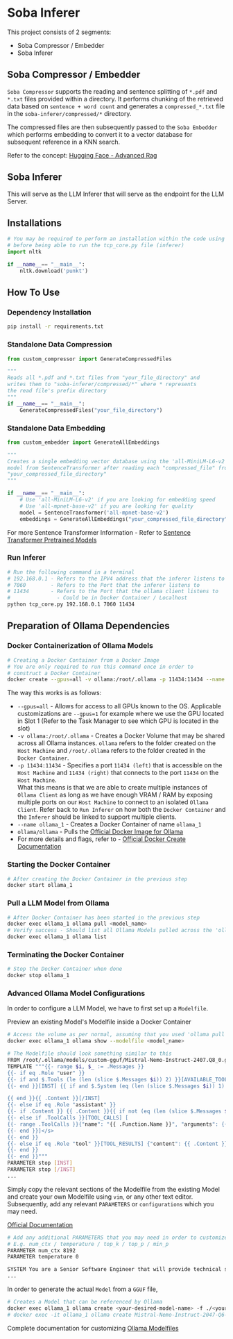 # Soba Inferer

This project consists of 2 segments:
- Soba Compressor / Embedder
- Soba Inferer

## Soba Compressor / Embedder

`Soba Compressor` supports the reading and sentence splitting of `*.pdf` and `*.txt` files provided within a directory. It performs chunking of the retrieved data based on `sentence + word count` and generates a `compressed_*.txt` file in the `soba-inferer/compressed/*` directory.

The compressed files are then subsequently passed to the `Soba Embedder` which performs embedding to convert it to a vector database for subsequent reference in a KNN search.

Refer to the concept: [Hugging Face - Advanced Rag](https://huggingface.co/learn/cookbook/advanced_rag)

## Soba Inferer

This will serve as the LLM Inferer that will serve as the endpoint for the LLM Server.

## Installations

```python
# You may be required to perform an installation within the code using the "nltk" library
# before being able to run the tcp_core.py file (inferer)
import nltk

if __name__== "__main__":
    nltk.download('punkt')
```

## How To Use

### Dependency Installation

```cmd
pip install -r requirements.txt
```

### Standalone Data Compression

```python
from custom_compressor import GenerateCompressedFiles

"""
Reads all *.pdf and *.txt files from "your_file_directory" and
writes them to "soba-inferer/compressed/*" where * represents
the read file's prefix directory
"""
if __name__== "__main__":
    GenerateCompressedFiles("your_file_directory")
```

### Standalone Data Embedding

```python
from custom_embedder import GenerateAllEmbeddings

"""
Creates a single embedding vector database using the 'all-MiniLM-L6-v2'
model from SentenceTransformer after reading each "compressed_file" from
"your_compressed_file_directory"
"""

if __name__== "__main__":
    # Use 'all-MiniLM-L6-v2' if you are looking for embedding speed
    # Use 'all-mpnet-base-v2' if you are looking for quality
    model = SentenceTransformer('all-mpnet-base-v2')
    embeddings = GenerateAllEmbeddings("your_compressed_file_directory", model)
```

For more Sentence Transformer Information - Refer to [Sentence Transformer Pretrained Models](https://www.sbert.net/docs/sentence_transformer/pretrained_models.html#semantic-search-models)

### Run Inferer

```bash
# Run the following command in a terminal
# 192.168.0.1 - Refers to the IPV4 address that the inferer listens to
# 7060        - Refers to the Port that the inferer listens to
# 11434       - Refers to the Port that the ollama client listens to
#               - Could be in Docker Container / Localhost
python tcp_core.py 192.168.0.1 7060 11434
```

## Preparation of Ollama Dependencies

### Docker Containerization of Ollama Models

```bash
# Creating a Docker Container from a Docker Image
# You are only required to run this command once in order to
# construct a Docker Container
docker create --gpus=all -v ollama:/root/.ollama -p 11434:11434 --name ollama_1 ollama/ollama
```

The way this works is as follows:
- `--gpus=all` - Allows for access to all GPUs known to the OS. Applicable customizations are `--gpus=1` for example where we use the GPU located in Slot 1 (Refer to the Task Manager to see which GPU is located in the slot)
- `-v ollama:/root/.ollama` - Creates a Docker Volume that may be shared across all Ollama instances. `ollama` refers to the folder created on the `Host Machine` and `/root/.ollama` refers to the folder created in the `Docker Container`.
- `-p 11434:11434` - Specifies a port `11434 (left)` that is accessible on the `Host Machine` and `11434 (right)` that connects to the port `11434` on the `Host Machine`.<br>
What this means is that we are able to create multiple instances of `Ollama Client` as long as we have enough VRAM / RAM by exposing multiple ports on our `Host Machine` to connect to an isolated `Ollama Client`. Refer back to `Run Inferer` on how both the `Docker Container` and the `Inferer` should be linked to support multiple clients.
- `--name ollama_1` - Creates a Docker Container of name `ollama_1`
- `ollama/ollama` - Pulls the [Official Docker Image for Ollama](https://hub.docker.com/r/ollama/ollama)
- For more details and flags, refer to - [Official Docker Create Documentation](https://docs.docker.com/reference/cli/docker/container/create/)

### Starting the Docker Container

```bash
# After creating the Docker Container in the previous step
docker start ollama_1
```

### Pull a LLM Model from Ollama

```bash
# After Docker Container has been started in the previous step
docker exec ollama_1 ollama pull <model_name>
# Verify success - Should list all Ollama Models pulled across the 'ollama' volume
docker exec ollama_1 ollama list
```

### Terminating the Docker Container

```bash
# Stop the Docker Container when done
docker stop ollama_1
```

### Advanced Ollama Model Configurations

In order to configure a LLM Model, we have to first set up a `Modelfile`.

Preview an existing Model's Modelfile inside a Docker Container
```bash
# Access the volume as per normal, assuming that you used 'ollama pull <model_name>'
docker exec ollama_1 ollama show --modelfile <model_name>
```

```bash
# The Modelfile should look something similar to this
FROM /root/.ollama/models/custom-gguf/Mistral-Nemo-Instruct-2407.Q8_0.gguf
TEMPLATE """{{- range $i, $_ := .Messages }}
{{- if eq .Role "user" }}
{{- if and $.Tools (le (len (slice $.Messages $i)) 2) }}[AVAILABLE_TOOLS] {{ $.Tools }}[/AVAILABLE_TOOLS]
{{- end }}[INST] {{ if and $.System (eq (len (slice $.Messages $i)) 1) }}{{ $.System }}

{{ end }}{{ .Content }}[/INST]
{{- else if eq .Role "assistant" }}
{{- if .Content }} {{ .Content }}{{ if not (eq (len (slice $.Messages $i)) 1) }}</s>{{ end }}
{{- else if .ToolCalls }}[TOOL_CALLS] [
{{- range .ToolCalls }}{"name": "{{ .Function.Name }}", "arguments": {{ .Function.Arguments }}}
{{- end }}]</s>
{{- end }}
{{- else if eq .Role "tool" }}[TOOL_RESULTS] {"content": {{ .Content }}} [/TOOL_RESULTS]
{{- end }}
{{- end }}"""
PARAMETER stop [INST]
PARAMETER stop [/INST]
...
```

Simply copy the relevant sections of the Modelfile from the existing Model and create your own Modelfile using `vim`, or any other text editor. Subsequently, add any relevant `PARAMETERS` or `configurations` which you may need.

[Official Documentation](https://github.com/ollama/ollama/blob/main/docs/modelfile.md#template)

```bash
# Add any additional PARAMETERS that you may need in order to customize the Model
# E.g. num_ctx / temperature / top_k / top_p / min_p
PARAMETER num_ctx 8192
PARAMETER temperature 0

SYSTEM You are a Senior Software Engineer that will provide technical support to his Engineers through code examples and theoretical knowledge. If you are unsure of how to provide an answer, you will reply with 'I am sorry but I am unsure of the topic' instead of fabricating an answer.
...
```

In order to generate the actual `Model` from a `GGUF` file, 

```bash
# Creates a Model that can be referenced by Ollama
docker exec ollama_1 ollama create <your-desired-model-name> -f ./<your-modelfile-path>
# docker exec -it ollama_1 ollama create Mistral-Nemo-Instruct-2047-Q6-Ctx8192 -f ./root/.ollama/models/custom-gguf/Modelfile
```

Complete documentation for customizing [Ollama Modelfiles](https://github.com/ollama/ollama/blob/main/docs/modelfile.md#template)